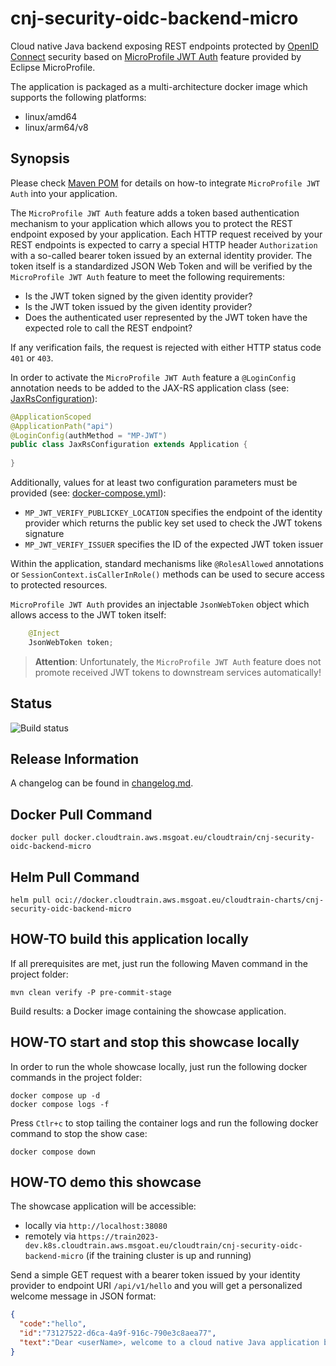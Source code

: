 # cnj-security-oidc-backend-micro

Cloud native Java backend exposing REST endpoints protected 
by [OpenID Connect](https://openid.net/developers/how-connect-works/) 
security based on [MicroProfile JWT Auth](https://download.eclipse.org/microprofile/microprofile-jwt-auth-2.1/microprofile-jwt-auth-spec-2.1.html) feature 
provided by Eclipse MicroProfile.

The application is packaged as a multi-architecture docker image which supports the following platforms:
* linux/amd64
* linux/arm64/v8

## Synopsis

Please check [Maven POM](pom.xml) for details on how-to integrate `MicroProfile JWT Auth`
into your application.

The `MicroProfile JWT Auth` feature adds a token based authentication mechanism to your application
which allows you to protect the REST endpoint exposed by your application. Each HTTP request received by your REST
endpoints is expected to carry a special HTTP header `Authorization` with a so-called bearer token
issued by an external identity provider. The token itself is a standardized JSON Web Token and will be verified
by the `MicroProfile JWT Auth` feature to meet the following requirements:

* Is the JWT token signed by the given identity provider?
* Is the JWT token issued by the given identity provider?
* Does the authenticated user represented by the JWT token have the expected role to call the REST endpoint?

If any verification fails, the request is rejected with either HTTP status code `401` or `403`.

In order to activate the `MicroProfile JWT Auth` feature a `@LoginConfig` annotation needs to be added to 
the JAX-RS application class (see: [JaxRsConfiguration](src/main/java/group/msg/at/cloud/cloudtrain/adapter/rest/JaxRsConfiguration.java)):

```java
@ApplicationScoped
@ApplicationPath("api")
@LoginConfig(authMethod = "MP-JWT")
public class JaxRsConfiguration extends Application {
    
}
```

Additionally, values for at least two configuration parameters must be provided (see: [docker-compose.yml](docker-compose.yml)):

* `MP_JWT_VERIFY_PUBLICKEY_LOCATION` specifies the endpoint of the identity provider which returns the public key set used to check the JWT tokens signature
* `MP_JWT_VERIFY_ISSUER` specifies the ID of the expected JWT token issuer

Within the application, standard mechanisms like `@RolesAllowed` annotations or `SessionContext.isCallerInRole()` methods can be used
to secure access to protected resources.

`MicroProfile JWT Auth` provides an injectable `JsonWebToken` object which allows access
to the JWT token itself:

```java
    @Inject
    JsonWebToken token;
```

> __Attention__: Unfortunately, the `MicroProfile JWT Auth` feature does not promote received JWT tokens to downstream services automatically!

## Status

![Build status](https://codebuild.eu-west-1.amazonaws.com/badges?uuid=eyJlbmNyeXB0ZWREYXRhIjoiOWhMOGVkcWdMbXAvekErVDRnN04rUW9rK1VsTVhjYitNVytzR2trb1c3L1hwUDAza3FQYUUyZERLNi8xR2N0UDg1bE1GbUJzVFV3eUFHOGtMWVhLK0FjPSIsIml2UGFyYW1ldGVyU3BlYyI6ImhRanVsd1RoRWpzUy8wSk0iLCJtYXRlcmlhbFNldFNlcmlhbCI6MX0%3D&branch=main)

## Release Information

A changelog can be found in [changelog.md](changelog.md).

## Docker Pull Command

`docker pull docker.cloudtrain.aws.msgoat.eu/cloudtrain/cnj-security-oidc-backend-micro`

## Helm Pull Command

`helm pull oci://docker.cloudtrain.aws.msgoat.eu/cloudtrain-charts/cnj-security-oidc-backend-micro`

## HOW-TO build this application locally

If all prerequisites are met, just run the following Maven command in the project folder:

```shell 
mvn clean verify -P pre-commit-stage
```

Build results: a Docker image containing the showcase application.

## HOW-TO start and stop this showcase locally

In order to run the whole showcase locally, just run the following docker commands in the project folder:

```shell 
docker compose up -d
docker compose logs -f 
```

Press `Ctlr+c` to stop tailing the container logs and run the following docker command to stop the show case:

```shell 
docker compose down
```

## HOW-TO demo this showcase

The showcase application will be accessible:
* locally via `http://localhost:38080`
* remotely via `https://train2023-dev.k8s.cloudtrain.aws.msgoat.eu/cloudtrain/cnj-security-oidc-backend-micro` (if the training cluster is up and running)

Send a simple GET request with a bearer token issued by your identity provider to endpoint URI `/api/v1/hello` 
and you will get a personalized welcome message in JSON format:

```json
{ 
  "code":"hello",
  "id":"73127522-d6ca-4a9f-916c-790e3c8aea77",
  "text":"Dear <userName>, welcome to a cloud native Java application based on MicroProfile protected by OpenID Connect!"
}
```
